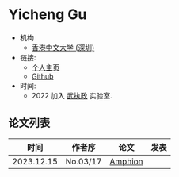 # Yicheng Gu

- 机构
  - [香港中文大学 (深圳)](../Institutions/CHN-CUHK_香港中文大学.md)
- 链接:
  - [个人主页](https://www.yichenggu.com/)
  - [Github](https://github.com/VocodexElysium)
- 时间:
  - 2022 加入 [武执政](Zhizheng_Wu_(武执政).md) 实验室.

## 论文列表

| 时间 | 作者序 | 论文 | 发表 |
|:-:|:-:|---|---|
| 2023.12.15 | No.03/17 | [Amphion](../OpenSource/Official/2023.12.15_Amphion/Paper.md) |